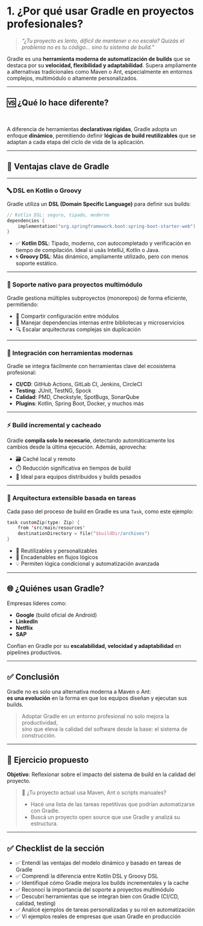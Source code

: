 
# 1. ¿Por qué usar Gradle en proyectos profesionales?

> *“¿Tu proyecto es lento, difícil de mantener o no escala? Quizás el problema no es tu código... sino tu sistema de build.”*

Gradle es una **herramienta moderna de automatización de builds** que se destaca por su **velocidad, flexibilidad y adaptabilidad**. Supera ampliamente a alternativas tradicionales como Maven o Ant, especialmente en entornos complejos, multimódulo o altamente personalizados.

---

## 🆚 ¿Qué lo hace diferente?

<br>

A diferencia de herramientas **declarativas rígidas**, Gradle adopta un enfoque **dinámico**, permitiendo definir **lógicas de build reutilizables** que se adaptan a cada etapa del ciclo de vida de la aplicación.

---

## 🧠 Ventajas clave de Gradle

---

### 🔤 DSL en Kotlin o Groovy

Gradle utiliza un **DSL (Domain Specific Language)** para definir sus builds:

```kotlin
// Kotlin DSL: seguro, tipado, moderno
dependencies {
    implementation("org.springframework.boot:spring-boot-starter-web")
}
```

- ✅ **Kotlin DSL**: Tipado, moderno, con autocompletado y verificación en tiempo de compilación. Ideal si usás IntelliJ, Kotlin o Java.
- 🌀 **Groovy DSL**: Más dinámico, ampliamente utilizado, pero con menos soporte estático.

---

### 🧱 Soporte nativo para proyectos multimódulo

Gradle gestiona múltiples subproyectos (monorepos) de forma eficiente, permitiendo:

- 🔄 Compartir configuración entre módulos
- 🤝 Manejar dependencias internas entre bibliotecas y microservicios
- 🔍 Escalar arquitecturas complejas sin duplicación

---

### 🔧 Integración con herramientas modernas

Gradle se integra fácilmente con herramientas clave del ecosistema profesional:

- **CI/CD**: GitHub Actions, GitLab CI, Jenkins, CircleCI
- **Testing**: JUnit, TestNG, Spock
- **Calidad**: PMD, Checkstyle, SpotBugs, SonarQube
- **Plugins**: Kotlin, Spring Boot, Docker, y muchos más

---

### ⚡ Build incremental y cacheado

Gradle **compila solo lo necesario**, detectando automáticamente los cambios desde la última ejecución. Además, aprovecha:

- 🗃️ Caché local y remoto
- ⏱️ Reducción significativa en tiempos de build
- 🚀 Ideal para equipos distribuidos y builds pesados

---

### 🧩 Arquitectura extensible basada en tareas

Cada paso del proceso de build en Gradle es una `Task`, como este ejemplo:

```kotlin
task customZip(type: Zip) {
    from 'src/main/resources'
    destinationDirectory = file("$buildDir/archives")
}
```

- 🔁 Reutilizables y personalizables
- 🔗 Encadenables en flujos lógicos
- 💡 Permiten lógica condicional y automatización avanzada

---

## 🌐 ¿Quiénes usan Gradle?

Empresas líderes como:

- **Google** (build oficial de Android)
- **LinkedIn**
- **Netflix**
- **SAP**

Confían en Gradle por su **escalabilidad, velocidad y adaptabilidad** en pipelines productivos.

---

## ✅ Conclusión

Gradle no es solo una alternativa moderna a Maven o Ant:  
**es una evolución** en la forma en que los equipos diseñan y ejecutan sus builds.

> Adoptar Gradle en un entorno profesional no solo mejora la productividad,  
> sino que eleva la calidad del software desde la base: el sistema de construcción.

---

## 🧠 Ejercicio propuesto

**Objetivo**: Reflexionar sobre el impacto del sistema de build en la calidad del proyecto.

> 💬 ¿Tu proyecto actual usa Maven, Ant o scripts manuales?
> - Hacé una lista de las tareas repetitivas que podrían automatizarse con Gradle.
> - Buscá un proyecto open source que use Gradle y analizá su estructura.

---

## ✅ Checklist de la sección

- ✅ Entendí las ventajas del modelo dinámico y basado en tareas de Gradle
- ✅ Comprendí la diferencia entre Kotlin DSL y Groovy DSL
- ✅ Identifiqué cómo Gradle mejora los builds incrementales y la cache
- ✅ Reconocí la importancia del soporte a proyectos multimódulo
- ✅ Descubrí herramientas que se integran bien con Gradle (CI/CD, calidad, testing)
- ✅ Analicé ejemplos de tareas personalizadas y su rol en automatización
- ✅ Vi ejemplos reales de empresas que usan Gradle en producción